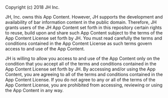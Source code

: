 Copyright (c) 2018 JH Inc.

JH, Inc. owns this App Content. However, JH supports the development and availability of bar information content in the public domain. Therefore, JH grants users of the JH App Content set forth in this repository certain rights to reuse, build upon and share such App Content subject to the terms of the App Content License set forth by JH. You must read carefully the terms and conditions contained in the App Content License as such terms govern access to and use of the App Content.

JH is willing to allow you access to and use of the App Content only on the condition that you accept all of the terms and conditions contained in the App Content License set forth by JH. By accessing and/or using the App Content, you are agreeing to all of the terms and conditions contained in the App Content License. If you do not agree to any or all of the terms of the App Content License, you are prohibited from accessing, reviewing or using the App Content in any way.